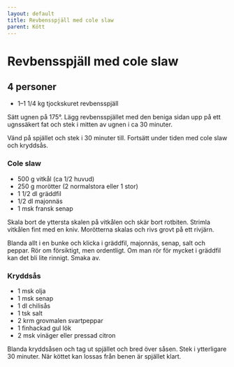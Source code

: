 ```yaml
---
layout: default
title: Revbensspjäll med cole slaw
parent: Kött
---
```

Revbensspjäll med cole slaw
===========================

4 personer
----------

-	1–1 1/4 kg tjockskuret revbensspjäll

Sätt ugnen på 175°. Lägg revbensspjället med den beniga sidan upp på ett ugnssäkert fat och stek i mitten av ugnen i ca 30 minuter.

Vänd på spjället och stek i 30 minuter till. Fortsätt under tiden med cole slaw och kryddsås.

### Cole slaw

-	500 g vitkål (ca 1/2 huvud)
-	250 g morötter (2 normalstora eller 1 stor)
-	1 1/2 dl gräddfil
-	1/2 dl majonnäs
-	1 msk fransk senap

Skala bort de yttersta skalen på vitkålen och skär bort rotbiten. Strimla vitkålen fint med en kniv. Morötterna skalas och rivs grovt på ett rivjärn.

Blanda allt i en bunke och klicka i gräddfil, majonnäs, senap, salt och peppar. Rör om försiktigt, men ordentligt. Om man rör för mycket i gräddfil kan det bli lite rinnigt. Smaka av.

### Kryddsås

-	1 msk olja
-	1 msk senap
-	1 dl chilisås
-	1 tsk salt
-	2 krm grovmalen svartpeppar
-	1 finhackad gul lök
-	2 msk vinäger eller pressad citron

Blanda kryddsåsen och tag ut spjället och bred över såsen. Stek i ytterligare 30 minuter. När köttet kan lossas från benen är spjället klart.
